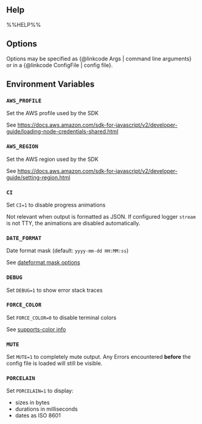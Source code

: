 ## Help

%%HELP%%

## Options

Options may be specified as {@linkcode Args | command line arguments} or in a {@linkcode ConfigFile | config file}.

## Environment Variables

### `AWS_PROFILE`

Set the AWS profile used by the SDK

See https://docs.aws.amazon.com/sdk-for-javascript/v2/developer-guide/loading-node-credentials-shared.html

### `AWS_REGION`

Set the AWS region used by the SDK

See https://docs.aws.amazon.com/sdk-for-javascript/v2/developer-guide/setting-region.html

### `CI`

Set `CI=1` to disable progress animations

Not relevant when output is formatted as JSON. If configured logger `stream` is not TTY, the animations are disabled automatically.

### `DATE_FORMAT`

Date format mask (default: `yyyy-mm-dd HH:MM:ss`)

See [dateformat mask options](https://www.npmjs.com/package/dateformat#mask-options)

### `DEBUG`

Set `DEBUG=1` to show error stack traces

### `FORCE_COLOR`

Set `FORCE_COLOR=0` to disable terminal colors

See [supports-color info](https://github.com/chalk/supports-color#info)

### `MUTE`

Set `MUTE=1` to completely mute output. Any Errors encountered **before** the config file is loaded will still be visible.

### `PORCELAIN`

Set `PORCELAIN=1` to display:

- sizes in bytes
- durations in milliseconds
- dates as ISO 8601
